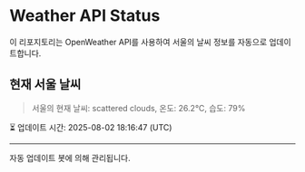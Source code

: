 
# Weather API Status

이 리포지토리는 OpenWeather API를 사용하여 서울의 날씨 정보를 자동으로 업데이트합니다.

## 현재 서울 날씨
> 서울의 현재 날씨: scattered clouds, 온도: 26.2°C, 습도: 79%

⏳ 업데이트 시간: 2025-08-02 18:16:47 (UTC)

---
자동 업데이트 봇에 의해 관리됩니다.
